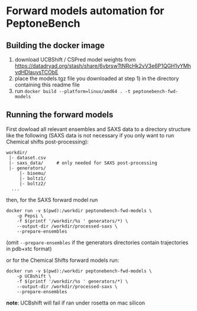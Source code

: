 # Forward models automation for PeptoneBench

## Building the docker image

1. download UCBShift / CSPred model weights from https://datadryad.org/stash/share/6vbrswTtNRcHk2vV3e6P1QGH1yYMhvdHDlauysTCObE
2. place the models.tgz file you downloaded at step 1) in the directory containing this readme file
3. run `docker build --platform=linux/amd64 . -t peptonebench-fwd-models`

## Running the forward models
First dowload all relevant ensembles and SAXS data to a directory structure like the following (SAXS data is not 
necessary if you only want to run Chemical shifts post-processing):

```aiignore
workdir/
 |- dataset.csv
 |- saxs_data/     # only needed for SAXS post-processing
 |- generators/
     |- bioemu/
     |- boltz1/
     |- boltz2/
  ...
```

then, for the SAXS forward model run
```aiignore
docker run -v $(pwd):/workdir peptonebench-fwd-models \ 
    -p Pepsi \
    -f $(printf '/workdir/%s ' generators/*) \
    --output-dir /workdir/processed-saxs \
    --prepare-ensembles 
```
(omit `--prepare-ensembles` if the generators directories contain trajectories in pdb+xtc format)

or for the Chemical Shifts forward models run:
```aiignore
docker run -v $(pwd):/workdir peptonebench-fwd-models \ 
    -p UCBshift \
    -f $(printf '/workdir/%s ' generators/*) \
    --output-dir /workdir/processed-saxs \
    --prepare-ensembles  
```
**note**: UCBshift will fail if ran under rosetta on mac silicon
